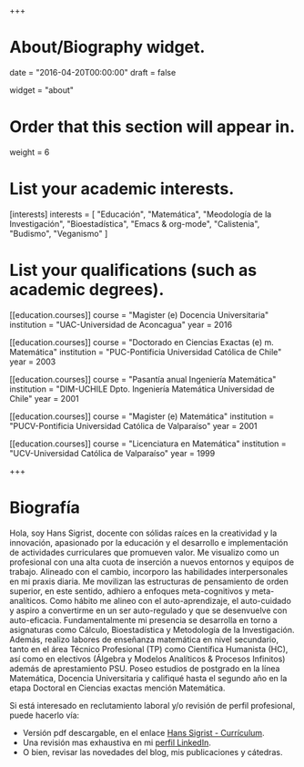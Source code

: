 +++
# About/Biography widget.

date = "2016-04-20T00:00:00"
draft = false

widget = "about"

# Order that this section will appear in.
weight = 6

# List your academic interests.
[interests]
  interests = [
    "Educación",
    "Matemática",
    "Meodología de la Investigación",
	"Bioestadística",
	"Emacs & org-mode",
	"Calistenia",
	"Budismo",
	"Veganismo"
  ]

# List your qualifications (such as academic degrees).
[[education.courses]]
  course = "Magister (e) Docencia Universitaria"
  institution = "UAC-Universidad de Aconcagua"
  year = 2016

[[education.courses]]
  course = "Doctorado en Ciencias Exactas (e) m. Matemática"
  institution = "PUC-Pontificia Universidad Católica de Chile"
  year = 2003

[[education.courses]]
  course = "Pasantía anual Ingeniería Matemática"
  institution = "DIM-UCHILE Dpto. Ingeniería Matemática Universidad de Chile"
  year = 2001
 
[[education.courses]]
  course = "Magister (e) Matemática"
  institution = "PUCV-Pontificia Universidad Católica de Valparaíso"
  year = 2001

[[education.courses]]
  course = "Licenciatura en Matemática"
  institution = "UCV-Universidad Católica de Valparaíso"
  year = 1999

+++

# Biografía

Hola, soy Hans Sigrist, docente con sólidas raíces en la creatividad y la innovación, apasionado por la educación y el desarrollo e implementación de actividades curriculares que promueven valor. Me visualizo como un profesional con una alta cuota de inserción a nuevos entornos y equipos de trabajo. Alineado con el cambio, incorporo las habilidades interpersonales en mi praxis diaria. Me movilizan las estructuras de pensamiento de orden superior, en este sentido, adhiero a enfoques meta-cognitivos y meta-analíticos. Como hábito me alineo con el auto-aprendizaje, el auto-cuidado y aspiro a convertirme en un ser auto-regulado y que se desenvuelve con auto-eficacia. Fundamentalmente mi presencia se desarrolla en torno a asignaturas como Cálculo, Bioestadística y Metodología de la Investigación. Además, realizo labores de enseñanza matemática en nivel secundario, tanto en el área Técnico Profesional (TP) como Científica Humanista (HC), así como en electivos (Álgebra y Modelos Analíticos & Procesos Infinitos) además de aprestamiento PSU. Poseo estudios de postgrado en la línea Matemática, Docencia Universitaria y califiqué hasta el segundo año en la etapa Doctoral en Ciencias exactas mención Matemática.

Si está interesado en reclutamiento laboral y/o revisión de perfil profesional, puede hacerlo vía:

- Versión pdf descargable, en el enlace <i class="fa fa-link"></i> [Hans Sigrist - Currículum](https://db.tt/F0CTQMdIwe).
- Una revisión mas exhaustiva en mi <i class="fa fa-link"></i> [perfil LinkedIn](http://cl.linkedin.com/in/hsigrist).
- O bien, revisar las novedades del blog, mis publicaciones y cátedras.
